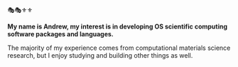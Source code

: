 🎭🎭⚜️⚜️

**My name is Andrew, my interest is in developing OS scientific computing software packages and languages.**
  
The majority of my experience comes from computational materials science research, but I enjoy studying and building other things as well.
  
  
